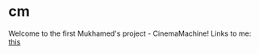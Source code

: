 # cm

Welcome to the first Mukhamed's project - CinemaMachine!
Links to me: [this](https://vk.com/khadri_m)

